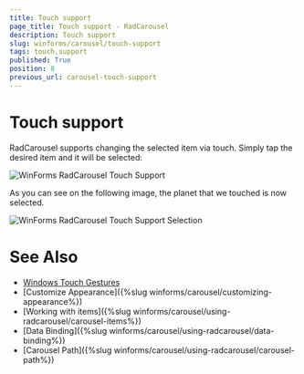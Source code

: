 ```yaml
---
title: Touch support
page_title: Touch support - RadCarousel
description: Touch support
slug: winforms/carousel/touch-support
tags: touch,support
published: True
position: 8
previous_url: carousel-touch-support
---
```


# Touch support


RadCarousel supports changing the selected item via touch. Simply tap the desired item and it will be selected:

![WinForms RadCarousel Touch Support](images/carousel-touch-support001.png)

As you can see on the following image, the planet that we touched is now selected.

![WinForms RadCarousel Touch Support Selection](images/carousel-touch-support002.png)

# See Also

 * [Windows Touch Gestures](http://msdn.microsoft.com/en-us/library/windows/desktop/dd940543(v=vs.85).aspx)
 * [Customize Appearance]({%slug winforms/carousel/customizing-appearance%})
 * [Working with items]({%slug  winforms/carousel/using-radcarousel/carousel-items%})
 * [Data Binding]({%slug winforms/carousel/using-radcarousel/data-binding%})
 * [Carousel Path]({%slug winforms/carousel/using-radcarousel/carousel-path%})

